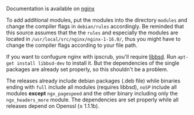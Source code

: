 
Documentation is available on [nginx](http://nginx.org)

To add additional modules, put the modules into the directory `modules` and change the compiler flags in `debian/rules` accordingly.
Be reminded that this source assumes that the the `rules` and especially the modules are located in `/usr/local/src/nginx/nginx-1-16.0/`, 
thus you might have to change the compiler flags according to your file path.

If you want to confugure nginx with ipscrub, you'll require [libbsd](https://libbsd.freedesktop.org/wiki/). Run `apt-get install libbsd-dev` to install it.
But the dependencies of the single packages are already set properly, so this shouldn't be a problem.

The releases already include debian packages (.deb file) while binaries ending with `full` include all modules (requires libbsd), `noSP` include all modules **except** `ngx_pagespeed` and the other binary including only the `ngx_headers_more` module. The dependencies are set properly while all releases depend on Openssl (≥ 1.1.1b).
